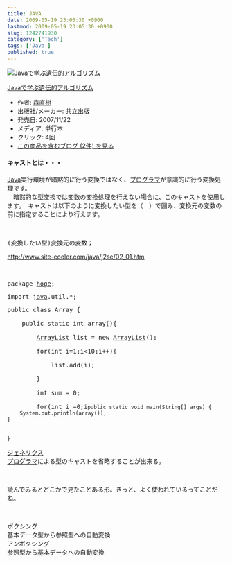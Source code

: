 ```yaml
---
title: JAVA
date: 2009-05-19 23:05:30 +0900
lastmod: 2009-05-19 23:05:30 +0900
slug: 1242741930
category: ['Tech']
tags: ['Java']
published: true
---
```




<p><div class="hatena-asin-detail"><a href="http://www.amazon.co.jp/exec/obidos/ASIN/4320121988/hatena-blog-22/"><img src="https://images-fe.ssl-images-amazon.com/images/I/41LRDmjnkyL._SL160_.jpg" class="hatena-asin-detail-image" alt="Javaで学ぶ遺伝的アルゴリズム" title="Javaで学ぶ遺伝的アルゴリズム"></a><div class="hatena-asin-detail-info"><p class="hatena-asin-detail-title"><a href="http://www.amazon.co.jp/exec/obidos/ASIN/4320121988/hatena-blog-22/">Javaで学ぶ遺伝的アルゴリズム</a></p><ul><li><span class="hatena-asin-detail-label">作者:</span> <a class="keyword" href="http://d.hatena.ne.jp/keyword/%BF%B9%C4%BE%BC%F9">森直樹</a></li><li><span class="hatena-asin-detail-label">出版社/メーカー:</span> <a class="keyword" href="http://d.hatena.ne.jp/keyword/%B6%A6%CE%A9%BD%D0%C8%C7">共立出版</a></li><li><span class="hatena-asin-detail-label">発売日:</span> 2007/11/22</li><li><span class="hatena-asin-detail-label">メディア:</span> 単行本</li><li> <span class="hatena-asin-detail-label">クリック</span>: 4回</li><li><a href="http://d.hatena.ne.jp/asin/4320121988/hatena-blog-22" target="_blank">この商品を含むブログ (2件) を見る</a></li></ul></div><div class="hatena-asin-detail-foot"></div></div></p>

<div class="section">
    <h4>キャストとは・・・</h4>
    <p><a class="keyword" href="http://d.hatena.ne.jp/keyword/Java">Java</a>実行環境が暗黙的に行う変換ではなく、<a class="keyword" href="http://d.hatena.ne.jp/keyword/%A5%D7%A5%ED%A5%B0%A5%E9%A5%DE">プログラマ</a>が意識的に行う変換処理です。<br />
　暗黙的な型変換では変数の変換処理を行えない場合に、このキャストを使用します。　キャストは以下のように変換したい型を（　）で囲み、変換元の変数の前に指定することにより行えます。</p><p><pre><br />
(変換したい型)変換元の変数；</pre></p><p><a href="http://www.site-cooler.com/java/j2se/02_01.htm">http://www.site-cooler.com/java/j2se/02_01.htm</a></p><p><pre><br />
package <a class="keyword" href="http://d.hatena.ne.jp/keyword/hoge">hoge</a>;</p><p>import <a class="keyword" href="http://d.hatena.ne.jp/keyword/java">java</a>.util.*;</p><p>public class Array {<br />
	public static int array(){<br />
		<a class="keyword" href="http://d.hatena.ne.jp/keyword/ArrayList">ArrayList</a><Integer> list = new <a class="keyword" href="http://d.hatena.ne.jp/keyword/ArrayList">ArrayList</a><Integer>();<br />
		for(int i=1;i<10;i++){<br />
			list.add(i);<br />
		}<br />
		int sum = 0;<br />
		for(int i =0;i<list.size();i++){
			sum += list.get(i);
		}
		return sum;
	}
	
	public static void main(String[] args) {
		System.out.println(array());
	}
}
</pre></p><p><a class="keyword" href="http://d.hatena.ne.jp/keyword/%A5%B8%A5%A7%A5%CD%A5%EA%A5%AF%A5%B9">ジェネリクス</a><br />
<a class="keyword" href="http://d.hatena.ne.jp/keyword/%A5%D7%A5%ED%A5%B0%A5%E9%A5%DE">プログラマ</a>による型のキャストを省略することが出来る。</p><br />
<p>読んでみるとどこかで見たことある形。きっと、よく使われているってことだね。</p><br />
<p>ボクシング<br />
基本データ型から参照型への自動変換<br />
アンボクシング<br />
参照型から基本データへの自動変換</p>

</div>
